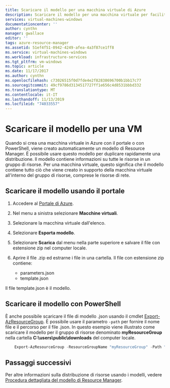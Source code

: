 ```yaml
---
title: Scaricare il modello per una macchina virtuale di Azure
description: Scaricare il modello per una macchina virtuale per facilitare l'automazione delle distribuzioni nel modello di distribuzione di Resource Manager
services: virtual-machines-windows
documentationcenter: ''
author: cynthn
manager: gwallace
editor: ''
tags: azure-resource-manager
ms.assetid: 51ef4f51-0942-4249-afea-4a3f87ce1ff8
ms.service: virtual-machines-windows
ms.workload: infrastructure-services
ms.tgt_pltfrm: vm-windows
ms.topic: article
ms.date: 11/17/2017
ms.author: cynthn
ms.openlocfilehash: c73026515f0d7fde4e2f82838696700b1bb17c77
ms.sourcegitcommit: 49cf9786d3134517727ff1e656c4d8531bbbd332
ms.translationtype: MT
ms.contentlocale: it-IT
ms.lasthandoff: 11/13/2019
ms.locfileid: "74033557"
---
```

# <a name="download-the-template-for-a-vm"></a>Scaricare il modello per una VM
Quando si crea una macchina virtuale in Azure con il portale o con PowerShell, viene creato automaticamente un modello di Resource Manager. È possibile usare questo modello per duplicare rapidamente una distribuzione. Il modello contiene informazioni su tutte le risorse in un gruppo di risorse. Per una macchina virtuale, questo significa che il modello contiene tutto ciò che viene creato in supporto della macchina virtuale all'interno del gruppo di risorse, comprese le risorse di rete.

## <a name="download-the-template-using-the-portal"></a>Scaricare il modello usando il portale
1. Accedere al [Portale di Azure](https://portal.azure.com/).
2. Nel menu a sinistra selezionare **Macchine virtuali**.
3. Selezionare la macchina virtuale dall'elenco.
4. Selezionare **Esporta modello**.
5. Selezionare **Scarica** dal menu nella parte superiore e salvare il file con estensione zip nel computer locale.
6. Aprire il file .zip ed estrarne i file in una cartella. Il file con estensione zip contiene:
   
   * parameters.json
   * template.json

Il file template.json è il modello.

## <a name="download-the-template-using-powershell"></a>Scaricare il modello con PowerShell
È anche possibile scaricare il file di modello .json usando il cmdlet [Export-AzResourceGroup](https://docs.microsoft.com/powershell/module/az.resources/export-azresourcegroup). È possibile usare il parametro `-path` per fornire il nome file e il percorso per il file .json. In questo esempio viene illustrato come scaricare il modello per il gruppo di risorse denominato **myResourceGroup** nella cartella **C:\users\public\downloads** del computer locale.

```powershell
    Export-AzResourceGroup -ResourceGroupName "myResourceGroup" -Path "C:\users\public\downloads"
```

## <a name="next-steps"></a>Passaggi successivi
Per altre informazioni sulla distribuzione di risorse usando i modelli, vedere [Procedura dettagliata del modello di Resource Manager](../../azure-resource-manager/resource-manager-template-walkthrough.md).

